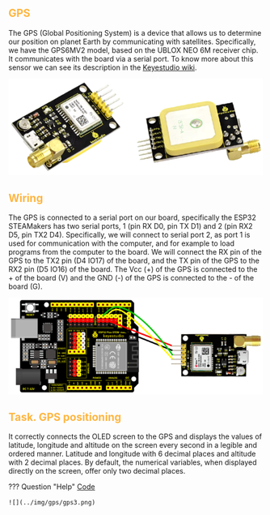 ## <FONT COLOR=#ffb641>**GPS**</font>
The GPS (Global Positioning System) is a device that allows us to determine our position on planet Earth by communicating with satellites. Specifically, we have the GPS6MV2 model, based on the UBLOX NEO 6M receiver chip. It communicates with the board via a serial port. To know more about this sensor we can see its description in the [Keyestudio wiki](https://wiki.keyestudio.com/KS0319_keyestudio_GPS_Module).

![](../img/gps/gps1.png)

## <FONT COLOR=#ffb641>**Wiring**</font>
The GPS is connected to a serial port on our board, specifically the ESP32 STEAMakers has two serial ports, 1 (pin RX D0, pin TX D1) and 2 (pin RX2 D5, pin TX2 D4). Specifically, we will connect to serial port 2, as port 1 is used for communication with the computer, and for example to load programs from the computer to the board. We will connect the RX pin of the GPS to the TX2 pin (D4 IO17) of the board, and the TX pin of the GPS to the RX2 pin (D5 IO16) of the board. The Vcc (+) of the GPS is connected to the + of the board (V) and the GND (-) of the GPS is connected to the - of the board (G).

![](../img/gps/gps2.png)

## <FONT COLOR=#ffb641>**Task. GPS positioning**</font>
It correctly connects the OLED screen to the GPS and displays the values of latitude, longitude and altitude on the screen every second in a legible and ordered manner. Latitude and longitude with 6 decimal places and altitude with 2 decimal places. By default, the numerical variables, when displayed directly on the screen, offer only two decimal places.

??? Question "Help"
    [Code](../programs/cansat_gps_test.abp)
    
    ![](../img/gps/gps3.png)
